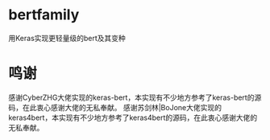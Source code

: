 # bertfamily
用Keras实现更轻量级的bert及其变种


# 鸣谢
感谢CyberZHG大佬实现的keras-bert，本实现有不少地方参考了keras-bert的源码，在此衷心感谢大佬的无私奉献。
感谢苏剑林|BoJone大佬实现的keras4bert，本实现有不少地方参考了keras4bert的源码，在此衷心感谢大佬的无私奉献。